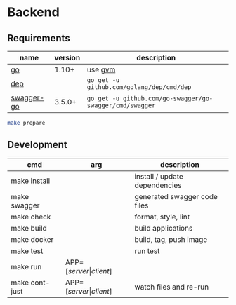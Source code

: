 # Backend 

## Requirements

| name | version | description |
|---|---|---|
| [go](https://github.com/golang/go) | 1.10+ | use [gvm](https://github.com/moovweb/gvm) |
| [dep](https://github.com/golang/dep) |  | `go get -u github.com/golang/dep/cmd/dep` |
| [swagger-go](https://github.com/google/protobuf) | 3.5.0+ | `go get -u github.com/go-swagger/go-swagger/cmd/swagger` |

```bash
make prepare
```

## Development

| cmd | arg | description |
| --- | --- | --- |
| make install | | install / update dependencies |
| make swagger | | generated swagger code files |
| make check | | format, style, lint |
| make build | | build applications |
| make docker | | build, tag, push image |
| make test | | run test |
| make run | APP=[*server*\|*client*] | |
| make cont-just | APP=[*server*\|*client*] | watch files and re-run |
